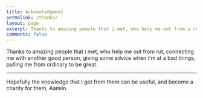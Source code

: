 ```yaml
---
title: Acknowledgment
permalink: /thanks/
layout: page
excerpt: Thanks to amazing people that i met, who help me out from a rut, connecting me with another good person, giving some advice when i'm at a bad things, pulling me from ordinary to be great.
comments: false
---
```


Thanks to amazing people that i met, who help me out from rut, connecting me with another good person, giving some advice when i'm at a bad things, pulling me from ordinary to be great.

<hr>

Hopefully the knowledge that I got from them can be useful, and become a charity for them, Aamiin.
